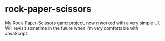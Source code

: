 # rock-paper-scissors
My Rock-Paper-Scissors game project, now reworked with a very simple UI.
Will revisit sometime in the future when I'm very comfortable with JavaScript.